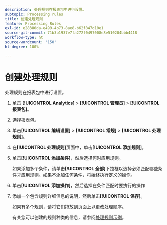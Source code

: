 ```yaml
---
description: 处理规则在报表包中进行设置。
subtopic: Processing rules
title: 创建处理规则
feature: Processing Rules
exl-id: e28380da-e499-4b73-8ae8-b62f847d10e1
source-git-commit: 71b3b1937e7fa272f0497008e8e510204bbb4418
workflow-type: ht
source-wordcount: '150'
ht-degree: 100%

---
```


# 创建处理规则

处理规则在报表包中进行设置。

1. 单击 **[!UICONTROL Analytics]** > **[!UICONTROL 管理员]** > **[!UICONTROL 报表包]**。
1. 选择报表包。
1. 单击&#x200B;**[!UICONTROL 编辑设置]** > **[!UICONTROL 常规]** > **[!UICONTROL 处理规则]**。
1. 在&#x200B;**[!UICONTROL 处理规则]**&#x200B;页面中，单击&#x200B;**[!UICONTROL 添加规则]**。
1. 单击&#x200B;**[!UICONTROL 添加条件]**，然后选择何时应用规则。

   如果添加多个条件，请单击&#x200B;**[!UICONTROL 全部]**&#x200B;下拉框以选择必须匹配哪些条件才应用规则。如果不添加任何条件，将始终执行定义的操作。

1. 单击&#x200B;**[!UICONTROL 添加操作]**，然后选择在条件匹配时要执行的操作
1. 添加一个包含规则详细信息的说明，然后单击&#x200B;**[!UICONTROL 保存]**。

   如果有多个规则，请将它们拖放到页面上以更改处理顺序。

   有关您可以创建的规则种类的信息，请参阅[处理规则示例](/help/admin/admin/c-processing-rules/processing-rules-examples/processing-rules-examples.md)。
